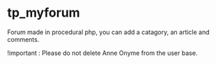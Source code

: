 # tp_myforum

Forum made in procedural php, you can add a catagory, an article and comments.

!important : Please do not delete Anne Onyme from the user base.
